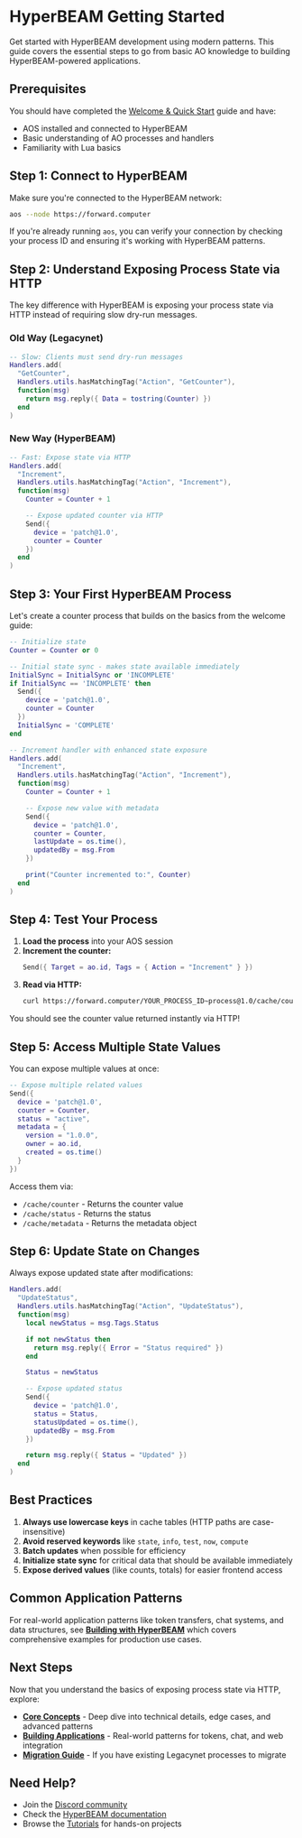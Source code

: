 # HyperBEAM Getting Started

Get started with HyperBEAM development using modern patterns. This guide covers the essential steps to go from basic AO knowledge to building HyperBEAM-powered applications.

## Prerequisites

You should have completed the [Welcome & Quick Start](../../welcome/) guide and have:

- AOS installed and connected to HyperBEAM
- Basic understanding of AO processes and handlers
- Familiarity with Lua basics

## Step 1: Connect to HyperBEAM

Make sure you're connected to the HyperBEAM network:

```bash
aos --node https://forward.computer
```

If you're already running `aos`, you can verify your connection by checking your process ID and ensuring it's working with HyperBEAM patterns.

## Step 2: Understand Exposing Process State via HTTP

The key difference with HyperBEAM is exposing your process state via HTTP instead of requiring slow dry-run messages.

### Old Way (Legacynet)

```lua
-- Slow: Clients must send dry-run messages
Handlers.add(
  "GetCounter",
  Handlers.utils.hasMatchingTag("Action", "GetCounter"),
  function(msg)
    return msg.reply({ Data = tostring(Counter) })
  end
)
```

### New Way (HyperBEAM)

```lua
-- Fast: Expose state via HTTP
Handlers.add(
  "Increment",
  Handlers.utils.hasMatchingTag("Action", "Increment"),
  function(msg)
    Counter = Counter + 1

    -- Expose updated counter via HTTP
    Send({
      device = 'patch@1.0',
      counter = Counter
    })
  end
)
```

## Step 3: Your First HyperBEAM Process

Let's create a counter process that builds on the basics from the welcome guide:

```lua
-- Initialize state
Counter = Counter or 0

-- Initial state sync - makes state available immediately
InitialSync = InitialSync or 'INCOMPLETE'
if InitialSync == 'INCOMPLETE' then
  Send({
    device = 'patch@1.0',
    counter = Counter
  })
  InitialSync = 'COMPLETE'
end

-- Increment handler with enhanced state exposure
Handlers.add(
  "Increment",
  Handlers.utils.hasMatchingTag("Action", "Increment"),
  function(msg)
    Counter = Counter + 1

    -- Expose new value with metadata
    Send({
      device = 'patch@1.0',
      counter = Counter,
      lastUpdate = os.time(),
      updatedBy = msg.From
    })

    print("Counter incremented to:", Counter)
  end
)
```

## Step 4: Test Your Process

1. **Load the process** into your AOS session
2. **Increment the counter:**
   ```lua
   Send({ Target = ao.id, Tags = { Action = "Increment" } })
   ```
3. **Read via HTTP:**
   ```bash
   curl https://forward.computer/YOUR_PROCESS_ID~process@1.0/cache/counter
   ```

You should see the counter value returned instantly via HTTP!

## Step 5: Access Multiple State Values

You can expose multiple values at once:

```lua
-- Expose multiple related values
Send({
  device = 'patch@1.0',
  counter = Counter,
  status = "active",
  metadata = {
    version = "1.0.0",
    owner = ao.id,
    created = os.time()
  }
})
```

Access them via:

- `/cache/counter` - Returns the counter value
- `/cache/status` - Returns the status
- `/cache/metadata` - Returns the metadata object

## Step 6: Update State on Changes

Always expose updated state after modifications:

```lua
Handlers.add(
  "UpdateStatus",
  Handlers.utils.hasMatchingTag("Action", "UpdateStatus"),
  function(msg)
    local newStatus = msg.Tags.Status

    if not newStatus then
      return msg.reply({ Error = "Status required" })
    end

    Status = newStatus

    -- Expose updated status
    Send({
      device = 'patch@1.0',
      status = Status,
      statusUpdated = os.time(),
      updatedBy = msg.From
    })

    return msg.reply({ Status = "Updated" })
  end
)
```

## Best Practices

1. **Always use lowercase keys** in cache tables (HTTP paths are case-insensitive)
2. **Avoid reserved keywords** like `state`, `info`, `test`, `now`, `compute`
3. **Batch updates** when possible for efficiency
4. **Initialize state sync** for critical data that should be available immediately
5. **Expose derived values** (like counts, totals) for easier frontend access

## Common Application Patterns

For real-world application patterns like token transfers, chat systems, and data structures, see **[Building with HyperBEAM](../../welcome/building.md)** which covers comprehensive examples for production use cases.

## Next Steps

Now that you understand the basics of exposing process state via HTTP, explore:

- **[Core Concepts](./core/state-exposure.md)** - Deep dive into technical details, edge cases, and advanced patterns
- **[Building Applications](../../welcome/building.md)** - Real-world patterns for tokens, chat, and web integration
- **[Migration Guide](./migration.md)** - If you have existing Legacynet processes to migrate

## Need Help?

- Join the [Discord community](https://discord.gg/qWgGxJKwNJ)
- Check the [HyperBEAM documentation](https://hyperbeam.arweave.net)
- Browse the [Tutorials](../../tutorials/) for hands-on projects
